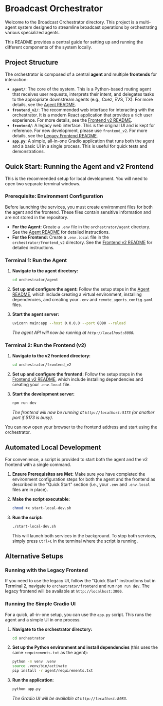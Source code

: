 # Broadcast Orchestrator

Welcome to the Broadcast Orchestrator directory. This project is a multi-agent system designed to streamline broadcast operations by orchestrating various specialized agents.

This README provides a central guide for setting up and running the different components of the system locally.

## Project Structure

The orchestrator is composed of a central **agent** and multiple **frontends** for interaction:

*   **`agent/`**: The core of the system. This is a Python-based routing agent that receives user requests, interprets their intent, and delegates tasks to the appropriate downstream agents (e.g., Cuez, EVS, TX). For more details, see the [Agent README](./agent/README.MD).
*   **`frontend_v2/`**: The recommended web interface for interacting with the orchestrator. It is a modern React application that provides a rich user experience. For more details, see the [Frontend v2 README](./frontend_v2/README.md).
*   **`frontend/`**: A legacy web interface. This is the original UI and is kept for reference. For new development, please use `frontend_v2`. For more details, see the [Legacy Frontend README](./frontend/README.md).
*   **`app.py`**: A simple, all-in-one Gradio application that runs both the agent and a basic UI in a single process. This is useful for quick tests and demonstrations.

## Quick Start: Running the Agent and v2 Frontend

This is the recommended setup for local development. You will need to open two separate terminal windows.

### Prerequisite: Environment Configuration

Before launching the services, you must create environment files for both the agent and the frontend. These files contain sensitive information and are not stored in the repository.

*   **For the Agent:** Create a `.env` file in the `orchestrator/agent` directory. See the [Agent README](./agent/README.MD) for detailed instructions.
*   **For the Frontend:** Create a `.env.local` file in the `orchestrator/frontend_v2` directory. See the [Frontend v2 README](./frontend_v2/README.md) for detailed instructions.

### Terminal 1: Run the Agent

1.  **Navigate to the agent directory:**
    ```bash
    cd orchestrator/agent
    ```

2.  **Set up and configure the agent:**
    Follow the setup steps in the [Agent README](./agent/README.MD), which include creating a virtual environment, installing dependencies, and creating your `.env` and `remote_agents_config.yaml` files.

3.  **Start the agent server:**
    ```bash
    uvicorn main:app --host 0.0.0.0 --port 8080 --reload
    ```
    *The agent API will now be running at `http://localhost:8080`.*

### Terminal 2: Run the Frontend (v2)

1.  **Navigate to the v2 frontend directory:**
    ```bash
    cd orchestrator/frontend_v2
    ```

2.  **Set up and configure the frontend:**
    Follow the setup steps in the [Frontend v2 README](./frontend_v2/README.md), which include installing dependencies and creating your `.env.local` file.

3.  **Start the development server:**
    ```bash
    npm run dev
    ```
    *The frontend will now be running at `http://localhost:5173` (or another port if 5173 is busy).*

You can now open your browser to the frontend address and start using the orchestrator.

## Automated Local Development

For convenience, a script is provided to start both the agent and the v2 frontend with a single command.

1.  **Ensure Prerequisites are Met:** Make sure you have completed the environment configuration steps for both the agent and the frontend as described in the "Quick Start" section (i.e., your `.env` and `.env.local` files are in place).

2.  **Make the script executable:**
    ```bash
    chmod +x start-local-dev.sh
    ```

3.  **Run the script:**
    ```bash
    ./start-local-dev.sh
    ```
    This will launch both services in the background. To stop both services, simply press `Ctrl+C` in the terminal where the script is running.

## Alternative Setups

### Running with the Legacy Frontend

If you need to use the legacy UI, follow the "Quick Start" instructions but in Terminal 2, navigate to `orchestrator/frontend` and run `npm run dev`. The legacy frontend will be available at `http://localhost:3000`.

### Running the Simple Gradio UI

For a quick, all-in-one setup, you can use the `app.py` script. This runs the agent and a simple UI in one process.

1.  **Navigate to the orchestrator directory:**
    ```bash
    cd orchestrator
    ```

2.  **Set up the Python environment and install dependencies** (this uses the same `requirements.txt` as the agent):
    ```bash
    python -m venv .venv
    source .venv/bin/activate
    pip install -r agent/requirements.txt
    ```

3.  **Run the application:**
    ```bash
    python app.py
    ```
    *The Gradio UI will be available at `http://localhost:8083`.*
